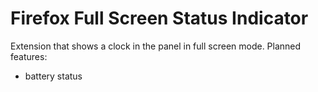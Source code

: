 # Firefox Full Screen Status Indicator

Extension that shows a clock in the panel in full screen mode.
Planned features:

- battery status
